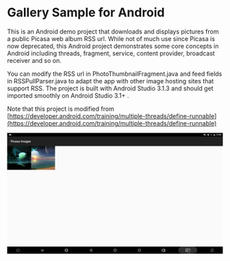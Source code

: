 # Gallery Sample for Android
This is an Android demo project that downloads and displays pictures from a public Picasa web album RSS url. While not of much use since Picasa is now deprecated, this Android project demonstrates some core concepts in Android including threads, fragment, service, content provider, broadcast receiver and so on. 

You can modify the RSS url in PhotoThumbnailFragment.java and feed fields in RSSPullParser.java to adapt the app with other image hosting sites that support RSS. The project is built with Android Studio 3.1.3 and should get imported smoothly on Android Studio 3.1+ .

Note that this project is modified from [https://developer.android.com/training/multiple-threads/define-runnable](https://developer.android.com/training/multiple-threads/define-runnable)

![Preview](preview.png)

